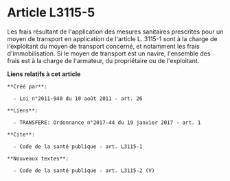 # Article L3115-5

Les frais résultant de l'application des mesures sanitaires prescrites pour un moyen de transport en application de l'article
L. 3115-1 sont à la charge de l'exploitant du moyen de transport concerné, et notamment les frais d'immobilisation. Si le
moyen de transport est un navire, l'ensemble des frais est à la charge de l'armateur, du propriétaire ou de l'exploitant.

**Liens relatifs à cet article**

	**Créé par**:

	  - Loi n°2011-940 du 10 août 2011 - art. 26

	**Liens**:

	  - TRANSFERE: Ordonnance n°2017-44 du 19 janvier 2017 - art. 1

	**Cite**:

	  - Code de la santé publique - art. L3115-1

	**Nouveaux textes**:

	  - Code de la santé publique - art. L3115-2 (V)

